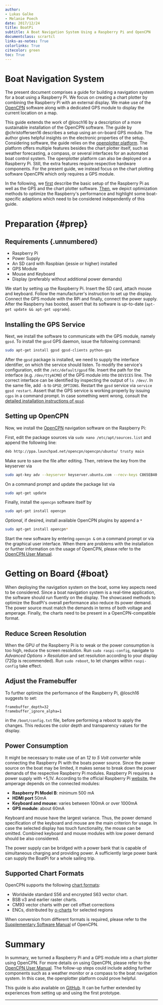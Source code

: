 ```yaml
---
author:
- Lukas Galke
- Melanie Poech
date: 2017/12/24
title: BoatPi
subtitle: A Boat Navigation System Using a Raspberry Pi and OpenCPN
documentclass: scrartcl
links-as-notes: True
colorlinks: True
citecolor: green
toc: True
---
```


# Boat Navigation System

The present document comprises a guide for building a navigation system for
a boat using a Raspberry Pi. We focus on creating a chart plotter by combining
the Raspberry Pi with an external display. We make use of the
[OpenCPN](https://opencpn.org) software along with a dedicated GPS module to
display the current location on a map.

This guide extends the work of @losch16 by a description of a more sustainable
installation of the OpenCPN software. The guide by @christoffersen16 describes
a setup using an on-board GPS module. The author gives helpful insights on the
electronic properties of the setup. Considering software, the guide relies on
the [openplotter platform](http://www.sailoog.com/openplotter). The platform
offers multiple features besides the chart plotter itself, such as weather
forecasting, a compass, or several interfaces for an automated boat control
system. The openplotter platform can also be deployed on a Raspberry Pi. Still,
the extra features require respective hardware components. For the present
guide, we instead focus on the chart plotting software OpenCPN which only
requires a GPS module.

In the following, we [first](#prep) describe the basic setup of the Raspberry
Pi as well as the GPS and the chart plotter software. [Then](#boat), we depict
optimization methods to optimize the Raspberry's performance and highlight some
boat-specific adaptions which need to be considered independently of this
guide.

# Preparation {#prep}

## Requirements {.unnumbered}

- Raspberry Pi
- Power Supply
- An SD card with Raspbian (jessie or higher) installed
- GPS Module
- Mouse and Keyboard
- Display (preferably without additional power demands)

We start by setting up the Raspberry Pi. Insert the SD card, attach mouse and keyboard. Follow the manufacturer's instruction to set up the display.
Connect the GPS module with the RPi and finally, connect the power supply.
After the Raspberry has booted, assert that its software is up-to-date (`apt-get update && apt-get upgrade`).

## Installing the GPS Service

Next, we install the software to communicate with the GPS module, namely `gpsd`.
To install the `gpsd` GPS daemon, issue the following command:

```sh
sudo apt-get install gpsd gpsd-clients python-gps
```

After the `gpsd` package is installed, we need to supply the interface
identifier, on which the service should listen. To modify the service's
configuration, edit the `/etc/default/gpsd` file. Insert the path for the
interface (e.g. `/dev/ttyACM0`) of the GPS module into the `DEVICES` line. The
correct interface can be identified by inspecting the output of `ls /dev/`. In
the same file, add `-b` to `GPSD_OPTIONS`. Restart the `gpsd` service via
`service gpsd restart`. Assert that the GPS service is working properly by
issuing `cgps` in a command prompt. In case something went wrong, consult the
[detailed installation instructions of
`gpsd`](http://www.catb.org/gpsd/installation.html).

## Setting up OpenCPN

Now, we install the [OpenCPN](https://opencpn.org) navigation software on the Raspberry Pi:

First, edit the package sources via `sudo nano /etc/apt/sources.list` and append the following line:

```sh
deb http://ppa.launchpad.net/opencpn/opencpn/ubuntu/ trusty main
```

Make sure to save the file after editing.
Then, retrieve the key from the keyserver via

```sh
sudo apt-key adv --keyserver keyserver.ubuntu.com --recv-keys C865EB40
```

On a command prompt and update the package list via

```sh
sudo apt-get update
```

Finally, install the `opencpn` software itself by 

```sh
sudo apt-get install opencpn
```

*Optional*, if desired, install available OpenCPN plugins by append a `*`

```sh
sudo apt-get install opencpn*
```

Start the new software by entering `opencpn &` on a command prompt or via the
graphical user interface. When there are problems with the installation or
further information on the usage of OpenCPN, please refer to the [OpenCPN User
Manual](https://opencpn.org/wiki/dokuwiki/doku.php?id=opencpn:opencpn_user_manual).

# Getting on Board {#boat}

When deploying the navigation system on the boat, some key aspects need to be
considered. Since a boat navigation system is a real-time application, the
software should run fluently on the display. The showcased methods to optimize
the BoatPi's overall performance also reduce its power demand. The power source
must match the demands in terms of both voltage and amperage. Finally, the
charts need to be present in a OpenCPN-compatible format.

## Reduce Screen Resolution

When the GPU of the Raspberry Pi is to weak or the power consumption is too
high, reduce the screen resolution. Run `sudo raspi-config`, navigate to
*Advanced Options > Resolution* and set resolution according to your display
(720p is recommended). Run `sudo reboot`, to let changes within `raspi-config`
take effect.

## Adjust the Framebuffer

To further optimize the performance of the Raspberry Pi, @losch16 suggests to set:

```
framebuffer_depth=32
framebuffer_ignore_alpha=1
```

in the `/boot/config.txt` file, before performing a reboot to apply the changes.
This reduces the color depth and transparency values for the display.

## Power Consumption

It might be necessary to make use of an *12 to 5 Volt converter* while
connecting the Raspberry Pi with the boats power source. Since the power source
on the boat may be limited, it makes sense to break down the power demands of
the respective Raspberry Pi modules. Raspberry Pi requires a power supply with
+5,1V. According to the official Raspberry Pi
[website](https://www.raspberrypi.org/documentation/hardware/raspberrypi/power/README.md),
the amperage depends on the connected modules:

- **Raspberry Pi Model B**: minimum 500 mA
- **HDMI port** 50mA
- **Keyboard and mouse:** varies between 100mA or over 1000mA
- **GPS module**: about 60mA

Keyboard and mouse have the largest variance. Thus, the power demand
specification of the keyboard and mouse are the main criterion for usage. In
case the selected display has touch functionality, the mouse can be omitted.
Combined keyboard and mouse modules with low power demand should be also
considered.

The power supply can be bridged with a power bank that is capable of
simultaneous charging and providing power. A sufficiently large power bank can
supply the BoatPi for a whole sailing trip.


## Supported Chart Formats

OpenCPN supports the following [chart formats](https://opencpn.org/OpenCPN/info/about.html):

- Worldwide standard S56 and encrypted S63 vector chart.
- BSB v3 and earlier raster charts.
- CM93 vector charts with per cell offset corrections
- ENCs, distributed by [o-charts](http://o-charts.org) for selected regions

When conversion from different formats is required, please refer to the [Supplementary Software Manual](https://opencpn.org/wiki/dokuwiki/doku.php?id=opencpn:supplementary_software) of OpenCPN.


# Summary

In summary, we turned a Raspberry Pi and a GPS module into a chart plotter
using OpenCPN. For more details on using OpenCPN, please refer to the [OpenCPN
User
Manual](https://opencpn.org/wiki/dokuwiki/doku.php?id=opencpn:opencpn_user_manual).
The follow-up steps could include adding further components such as a weather
monitor or a compass to the boat navigation system. In this case, the
openplotter platform could prove helpful.

This guide is also available on [GitHub](https://github.com/lgalke/boatpi).
It can be further extended by experiences from setting up and using the first prototype.

---
